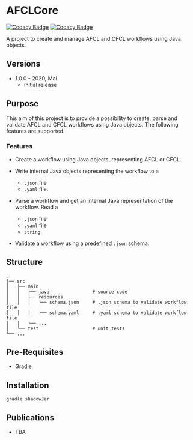 # AFCLCore

[![Codacy Badge](https://app.codacy.com/project/badge/Grade/cdd3348ca01345e8b8bbff24707d46c1)](https://www.codacy.com/gh/Apollo-AFCL/AFCLCore-AFCLv1.1/dashboard?utm_source=github.com&amp;utm_medium=referral&amp;utm_content=Apollo-AFCL/AFCLCore-AFCLv1.1&amp;utm_campaign=Badge_Grade)
[![Codacy Badge](https://app.codacy.com/project/badge/Coverage/b88d30f798814c589bc76609fb83f4bb)](https://www.codacy.com/gh/Apollo-AFCL/AFCLCore/dashboard?utm_source=github.com&utm_medium=referral&utm_content=Apollo-AFCL/AFCLCore&utm_campaign=Badge_Coverage)

A project to create and manage AFCL and CFCL workflows using Java objects.
 
## Versions
-   1.0.0 - 2020, Mai
    -   initial release

## Purpose
This aim of this project is to provide a possibility to create, parse and validate AFCL and CFCL workflows using Java objects. The following features are supported.  

### Features
-   Create a workflow using Java objects, representing AFCL or CFCL. 

-   Write internal Java objects representing the workflow to a 
    -   `.json` file
    -   `.yaml` file.

-   Parse a workflow and get an internal Java representation of the workflow. Read a 
    -   `.json` file
    -   `.yaml` file
    -   `string`

-   Validate a workflow using a predefined `.json` schema. 

## Structure
```text
.
│── src                         
│   ├── main                   
│   │   ├── java                # source code
│   │   ├── resources           
│   │   │   ├── schema.json     # .json schema to validate workflow file
│   │   │   └── schema.yaml     # .yaml schema to validate workflow file
│   │   └── ...
│   └── test                    # unit tests
└── ...
```

## Pre-Requisites
-   Gradle

## Installation
`gradle shadowJar`

## Publications
-   TBA
